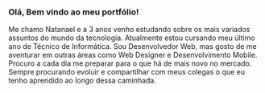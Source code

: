 ### Olá, Bem vindo ao meu portfólio!
Me chamo Natanael e a 3 anos venho estudando sobre os mais variados assuntos do mundo da tecnologia.
Atualmente estou cursando meu último ano de Técnico de Informática. Sou Desenvolvedor Web, mas gosto de me aventurar
em outras áreas como Web Designer e Desenvolvimento Mobile. Procuro a cada dia me preparar para o que há de mais novo
no mercado. Sempre procurando evoluir e compartilhar com meus colegas o que eu tenho aprendido ao longo dessa caminhada.